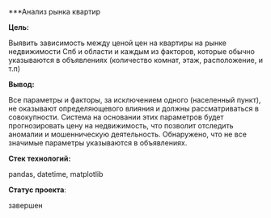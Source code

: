 ***Анализ рынка квартир 

**Цель:**

Выявить зависимость между ценой  цен на квартиры на рынке недвижимости Спб и области и каждым из факторов, которые обычно указываются в объявлениях (количество комнат, этаж, расположение,  и т.п) 

**Вывод:**

Все параметры и факторы, за исключением одного (населенный пункт), не оказывают определяющевого влияния и должны рассматриваться в совокупности. Система на основании этих параметров будет прогнозировать цену на недвижимость, что позволит отследить аномалии и мошенническую деятельность. Обнаружено, что не все значимые параметры указываются в объявлениях. 

**Стек технологий:** 

pandas, datetime, matplotlib

**Статус проекта**:

завершен
